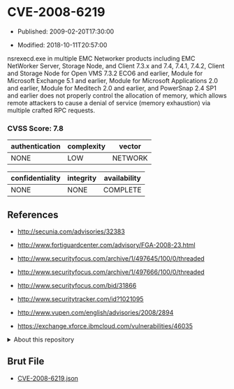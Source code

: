 # CVE-2008-6219

- Published: 2009-02-20T17:30:00

- Modified: 2018-10-11T20:57:00

nsrexecd.exe in multiple EMC Networker products including EMC NetWorker Server, Storage Node, and Client 7.3.x and 7.4, 7.4.1, 7.4.2, Client and Storage Node for Open VMS 7.3.2 ECO6 and earlier, Module for Microsoft Exchange 5.1 and earlier, Module for Microsoft Applications 2.0 and earlier, Module for Meditech 2.0 and earlier, and PowerSnap 2.4 SP1 and earlier does not properly control the allocation of memory, which allows remote attackers to cause a denial of service (memory exhaustion) via multiple crafted RPC requests.

### CVSS Score: **7.8**

| authentication | complexity | vector |
| --- | --- | --- |
| NONE | LOW | NETWORK |

| confidentiality | integrity | availability |
| --- | --- | --- |
| NONE | NONE | COMPLETE |

## References

* http://secunia.com/advisories/32383

* http://www.fortiguardcenter.com/advisory/FGA-2008-23.html

* http://www.securityfocus.com/archive/1/497645/100/0/threaded

* http://www.securityfocus.com/archive/1/497666/100/0/threaded

* http://www.securityfocus.com/bid/31866

* http://www.securitytracker.com/id?1021095

* http://www.vupen.com/english/advisories/2008/2894

* https://exchange.xforce.ibmcloud.com/vulnerabilities/46035

<details>
<summary>About this repository</summary> 

  This repository is part of the project [Live Hack CVE](https://github.com/Live-Hack-CVE). Main website can be found [www.live-hack.org](https://www.live-hack.org) 
  
  Made by [Sn0wAlice](https://github.com/Sn0wAlice) for the people that care about security and need to have a feed of the latest CVEs. Hope you enjoy it, don't forget to star the repo and follow me on [Twitter](https://twitter.com/Sn0wAlice) and [Github](https://github.com/Sn0wAlice). And that is my [personnal website](https://www.alice-snow.me/)

  - [Home Page](https://github.com/Live-Hack-CVE)
  - [Framework](https://github.com/Live-Hack-CVE/cve-framework)
  - [CVE database](https://github.com/Live-Hack-CVE/full_database)
  - [Changelog](https://github.com/Live-Hack-CVE/Changelog)
</details>

## Brut File

* [CVE-2008-6219.json](https://raw.githubusercontent.com/Live-Hack-CVE/full_database/main/cves/2008/CVE-2008-6219.json)

